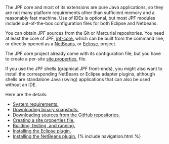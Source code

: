 The JPF core and most of its extensions are pure Java applications, so they are not many platform requirements other than sufficient memory and a reasonably fast machine. Use of IDEs is optional, but most JPF modules include out-of-the-box configuration files for both Eclipse and Netbeans.

You can obtain JPF sources from the Git or Mercurial repositories. You need at least the core of JPF, [jpf-core.](https://github.com/javapathfinder/jpf-core) which can be built from the command line, or directly opened as a [NetBeans.](http://www.netbeans.org) or [Eclipse.](http://www.eclipse.org) project.

The JPF core project already come with its configuration file, but you have to create a per-site [site.properties.](Creating-site-properties-file) file.

If you use the JPF shells (graphical JPF front-ends), you might also want to install the corresponding NetBeans or Eclipse adapter plugins, although shells are standalone Java (swing) applications that can also be used without an IDE.

Here are the details:

  - [System requirements.](System-requirements)
  - [Downloading binary snapshots.](Downloading-binary-snapshots)
  - [Downloading sources from the GitHub repositories.](Downloading-sources)
  - [Creating a site properties file.](Creating-site-properties-file)
  - [Building, testing, and running.](Build,-Test,-Run)
  - [Installing the Eclipse plugin.](Eclipse-Plugin)
  - [Installing the NetBeans plugin.](NetBeans-Plugin)
{% include navigation.html %}
